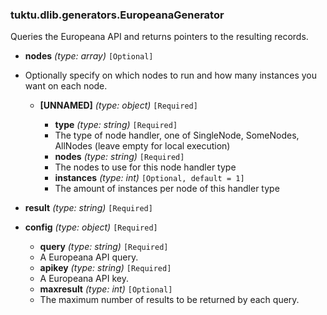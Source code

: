 ### tuktu.dlib.generators.EuropeanaGenerator
Queries the Europeana API and returns pointers to the resulting records.

  * **nodes** *(type: array)* `[Optional]`
  - Optionally specify on which nodes to run and how many instances you want on each node.

    * **[UNNAMED]** *(type: object)* `[Required]`

      * **type** *(type: string)* `[Required]`
      - The type of node handler, one of SingleNode, SomeNodes, AllNodes (leave empty for local execution)

      * **nodes** *(type: string)* `[Required]`
      - The nodes to use for this node handler type

      * **instances** *(type: int)* `[Optional, default = 1]`
      - The amount of instances per node of this handler type

  * **result** *(type: string)* `[Required]`

  * **config** *(type: object)* `[Required]`

    * **query** *(type: string)* `[Required]`
    - A Europeana API query.

    * **apikey** *(type: string)* `[Required]`
    - A Europeana API key.

    * **maxresult** *(type: int)* `[Optional]`
    - The maximum number of results to be returned by each query.

